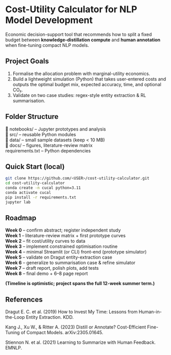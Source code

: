 # Cost-Utility Calculator for NLP Model Development

Economic decision-support tool that recommends how to split a fixed budget
between **knowledge-distillation compute** and **human annotation** when fine-tuning
compact NLP models.

## Project Goals
1. Formalise the allocation problem with marginal-utility economics.
2. Build a lightweight simulation (Python) that takes user-entered costs and
   outputs the optimal budget mix, expected accuracy, time, and optional CO₂.
3. Validate on two case studies: regex-style entity extraction & RL summarisation.

## Folder Structure
📁 notebooks/ – Jupyter prototypes and analysis  
📁 src/ – reusable Python modules  
📁 data/ – small sample datasets (keep < 10 MB)  
📁 docs/ – figures, literature-review matrix  
requirements.txt – Python dependencies

## Quick Start (local)
```bash
git clone https://github.com/<USER>/cost-utility-calculator.git
cd cost-utility-calculator
conda create -n cucal python=3.11
conda activate cucal
pip install -r requirements.txt
jupyter lab
```

## Roadmap
 **Week 0** – confirm abstract; register independent study  
 **Week 1** – literature-review matrix + first prototype curves  
 **Week 2** – fit cost/utility curves to data  
 **Week 3** – implement constrained optimisation routine  
 **Week 4** – minimal Streamlit (or CLI) front-end (prototype simulator)  
 **Week 5** – validate on Dragut entity-extraction case  
 **Week 6** – generalize to summarisation case & refine simulator  
 **Week 7** – draft report, polish plots, add tests  
 **Week 8** – final demo + 6–8 page report

**(Timeline is optimistic; project spans the full 12-week summer term.)**

## References
Dragut E. C. et al. (2019) How to Invest My Time: Lessons from Human-in-the-Loop Entity Extraction. KDD.

Kang J., Xu W., & Ritter A. (2023) Distill or Annotate? Cost-Efficient Fine-Tuning of Compact Models. arXiv:2305.01645.

Stiennon N. et al. (2021) Learning to Summarize with Human Feedback. EMNLP.
